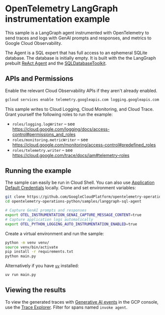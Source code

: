 # OpenTelemetry LangGraph instrumentation example

<!-- TODO: link to devsite doc once it is published -->

This sample is a LangGraph agent instrumented with OpenTelemetry to send traces and logs with
GenAI prompts and responses, and metrics to Google Cloud Observability.

The Agent is a SQL expert that has full access to an ephemeral SQLite database. The database is
initially empty. It is built with the the LangGraph prebuilt [ReAct
Agent](https://langchain-ai.github.io/langgraph/agents/agents/#basic-configuration#code) and the
[SQLDatabaseToolkit](https://python.langchain.com/docs/integrations/tools/sql_database/).

## APIs and Permissions

Enable the relevant Cloud Observability APIs if they aren't already enabled.
```sh
gcloud services enable telemetry.googleapis.com logging.googleapis.com monitoring.googleapis.com cloudtrace.googleapis.com
```

This sample writes to Cloud Logging, Cloud Monitoring, and Cloud Trace. Grant yourself the
following roles to run the example:
- `roles/logging.logWriter` – see https://cloud.google.com/logging/docs/access-control#permissions_and_roles
- `roles/monitoring.metricWriter` – see https://cloud.google.com/monitoring/access-control#predefined_roles
- `roles/telemetry.writer` – see https://cloud.google.com/trace/docs/iam#telemetry-roles

## Running the example

The sample can easily be run in Cloud Shell. You can also use
[Application Default Credentials][ADC] locally. Clone and set environment variables:
```sh
git clone https://github.com/GoogleCloudPlatform/opentelemetry-operations-python.git
cd opentelemetry-operations-python/samples/langgraph-sql-agent

# Capture GenAI prompts and responses
export OTEL_INSTRUMENTATION_GENAI_CAPTURE_MESSAGE_CONTENT=true
# Capture application logs automatically
export OTEL_PYTHON_LOGGING_AUTO_INSTRUMENTATION_ENABLED=true
```

Create a virtual environment and run the sample:
```sh
python -m venv venv/
source venv/bin/activate
pip install -r requirements.txt
python main.py
```

Alternatively if you have [`uv`](https://docs.astral.sh/uv/) installed:

```sh
uv run main.py
```

## Viewing the results

To view the generated traces with [Generative AI
events](https://cloud.google.com/trace/docs/finding-traces#view_generative_ai_events) in the
GCP console, use the [Trace Explorer](https://cloud.google.com/trace/docs/finding-traces). Filter for spans named `invoke agent`.

[ADC]: https://cloud.google.com/docs/authentication/application-default-credentials
